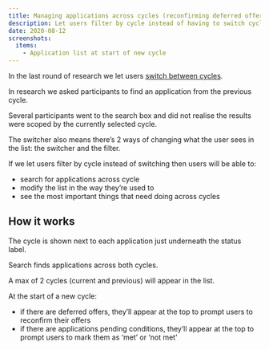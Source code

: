 ```yaml
---
title: Managing applications across cycles (reconfirming deferred offers)
description: Let users filter by cycle instead of having to switch cycles
date: 2020-08-12
screenshots:
  items:
    - Application list at start of new cycle
---
```


In the last round of research we let users [switch between cycles](/manage-teacher-training-applications/switching-between-cycles/).

In research we asked participants to find an application from the previous cycle.

Several participants went to the search box and did not realise the results were scoped by the currently selected cycle.

The switcher also means there’s 2 ways of changing what the user sees in the list: the switcher and the filter.

If we let users filter by cycle instead of switching then users will be able to:

- search for applications across cycle
- modify the list in the way they’re used to
- see the most important things that need doing across cycles

## How it works

The cycle is shown next to each application just underneath the status label.

Search finds applications across both cycles.

A max of 2 cycles (current and previous) will appear in the list.

At the start of a new cycle:

- if there are deferred offers, they’ll appear at the top to prompt users to reconfirm their offers
- if there are applications pending conditions, they’ll appear at the top to prompt users to mark them as ‘met’ or ‘not met’
